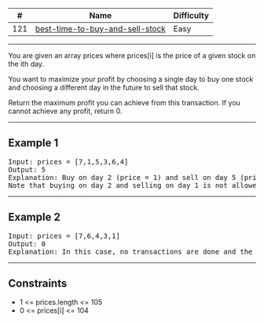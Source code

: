 | #   | Name                                                                                                          | Difficulty |
| --- | ------------------------------------------------------------------------------------------------------------- | ---------- |
| 121 | [best-time-to-buy-and-sell-stock](https://leetcode.com/problems/best-time-to-buy-and-sell-stock/description/) | Easy       |

---
You are given an array prices where prices[i] is the price of a given stock on the ith day.

You want to maximize your profit by choosing a single day to buy one stock and choosing a different day in the future to sell that stock.

Return the maximum profit you can achieve from this transaction. If you cannot achieve any profit, return 0.

---

## Example 1

<pre>
Input: prices = [7,1,5,3,6,4]
Output: 5
Explanation: Buy on day 2 (price = 1) and sell on day 5 (price = 6), profit = 6-1 = 5.
Note that buying on day 2 and selling on day 1 is not allowed because you must buy before you sell.
</pre>

---

## Example 2

<pre>
Input: prices = [7,6,4,3,1]
Output: 0
Explanation: In this case, no transactions are done and the max profit = 0.
</pre>

---

## Constraints
- 1 <= prices.length <= 105
- 0 <= prices[i] <= 104